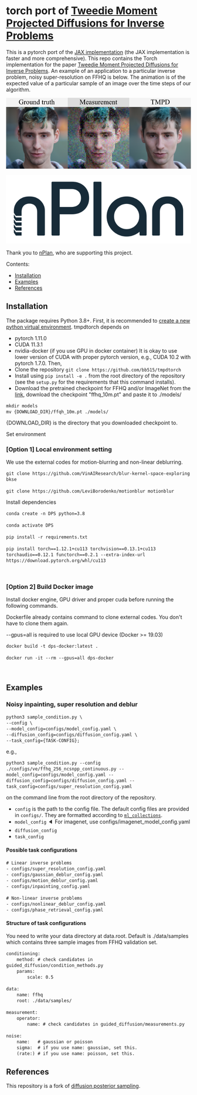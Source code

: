 torch port of [Tweedie Moment Projected Diffusions for Inverse Problems](https://openreview.net/pdf?id=4unJi0qrTE)
========================================================
This is a pytorch port of the [JAX implementation](https://github.com/bb515/tmpdjax) (the JAX implementation is faster and more comprehensive). This repo contains the Torch implementation for the paper [Tweedie Moment Projected Diffusions for Inverse Problems](https://openreview.net/pdf?id=4unJi0qrTE). An example of an application to a particular inverse problem, noisy super-resolution on FFHQ is below. The animation is of the expected value of a particular sample of an image over the time steps of our algorithm.

![cover-img1](./readme_FFHQ_0.05.png)

![nPlan](readme_nplan.png)

Thank you to [nPlan](https://www.nplan.io/), who are supporting this project.

Contents:
- [Installation](#installation)
- [Examples](#examples)
- [References](#references)

## Installation
The package requires Python 3.8+. First, it is recommended to [create a new python virtual environment](https://conda.io/projects/conda/en/latest/user-guide/tasks/manage-environments.html#creating-an-environment-with-commands). 
tmpdtorch depends on
- pytorch 1.11.0
- CUDA 11.3.1
- nvidia-docker (if you use GPU in docker container)
It is okay to use lower version of CUDA with proper pytorch version, e.g., CUDA 10.2 with pytorch 1.7.0. Then,
- Clone the repository `git clone https://github.com/bb515/tmpdtorch`
- Install using `pip install -e .` from the root directory of the repository (see the `setup.py` for the requirements that this command installs).
- Download the pretrained checkpoint for FFHQ and/or ImageNet from the [link](https://drive.google.com/drive/folders/1jElnRoFv7b31fG0v6pTSQkelbSX3xGZh?usp=sharing), download the checkpoint "ffhq_10m.pt" and paste it to ./models/
```
mkdir models
mv {DOWNLOAD_DIR}/ffqh_10m.pt ./models/
```
{DOWNLOAD_DIR} is the directory that you downloaded checkpoint to.

Set environment

### [Option 1] Local environment setting

We use the external codes for motion-blurring and non-linear deblurring.

```
git clone https://github.com/VinAIResearch/blur-kernel-space-exploring bkse

git clone https://github.com/LeviBorodenko/motionblur motionblur
```

Install dependencies

```
conda create -n DPS python=3.8

conda activate DPS

pip install -r requirements.txt

pip install torch==1.12.1+cu113 torchvision==0.13.1+cu113 torchaudio==0.12.1 functorch==0.2.1 --extra-index-url https://download.pytorch.org/whl/cu113
```

<br />

### [Option 2] Build Docker image

Install docker engine, GPU driver and proper cuda before running the following commands.

Dockerfile already contains command to clone external codes. You don't have to clone them again.

--gpus=all is required to use local GPU device (Docker >= 19.03)

```
docker build -t dps-docker:latest .

docker run -it --rm --gpus=all dps-docker
```

<br />

## Examples

### Noisy inpainting, super resolution and deblur

```
python3 sample_condition.py \
--config \
--model_config=configs/model_config.yaml \
--diffusion_config=configs/diffusion_config.yaml \
--task_config={TASK-CONFIG};
```
e.g., 

```
python3 sample_condition.py --config ./configs/ve/ffhq_256_ncsnpp_continuous.py --model_config=configs/model_config.yaml --diffusion_config=configs/diffusion_config.yaml --task_config=configs/super_resolution_config.yaml
```

on the command line from the root directory of the repository.
* `config` is the path to the config file. The default config files are provided in `configs/`. They are formatted according to [`ml_collections`](https://github.com/google/ml_collections).
* `model_config` :speaker: For imagenet, use configs/imagenet_model_config.yaml
* `diffusion_config`
* `task_config`

#### Possible task configurations

```
# Linear inverse problems
- configs/super_resolution_config.yaml
- configs/gaussian_deblur_config.yaml
- configs/motion_deblur_config.yaml
- configs/inpainting_config.yaml

# Non-linear inverse problems
- configs/nonlinear_deblur_config.yaml
- configs/phase_retrieval_config.yaml
```

#### Structure of task configurations
You need to write your data directory at data.root. Default is ./data/samples which contains three sample images from FFHQ validation set.

```
conditioning:
    method: # check candidates in guided_diffusion/condition_methods.py
    params:
        scale: 0.5

data:
    name: ffhq
    root: ./data/samples/

measurement:
    operator:
        name: # check candidates in guided_diffusion/measurements.py

noise:
    name:   # gaussian or poisson
    sigma:  # if you use name: gaussian, set this.
    (rate:) # if you use name: poisson, set this.
```

## References
This repository is a fork of [diffusion posterior sampling](https://github.com/DPS2022/diffusion-posterior-sampling/tree/main). 
